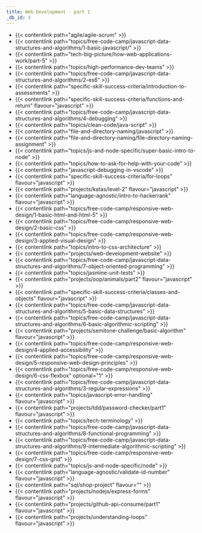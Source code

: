```yaml
---
title: Web Development - part 1
_db_id: 3
---
```


- {{< contentlink path="agile/agile-scrum" >}}
- {{< contentlink path="topics/free-code-camp/javascript-data-structures-and-algorithms/1-basic-javascript/" >}}
- {{< contentlink path="tech-big-picture/how-web-applications-work/part-5" >}}
- {{< contentlink path="topics/high-performance-dev-teams" >}}
- {{< contentlink path="topics/free-code-camp/javascript-data-structures-and-algorithms/2-es6" >}}
- {{< contentlink path="specific-skill-success-criteria/introduction-to-assessments" >}}
- {{< contentlink path="specific-skill-success-criteria/functions-and-return" flavour="javascript" >}}
- {{< contentlink path="topics/free-code-camp/javascript-data-structures-and-algorithms/4-debugging" >}}
- {{< contentlink path="topics/clean-code/java-script" >}}
- {{< contentlink path="file-and-directory-naming/javascript" >}}
- {{< contentlink path="file-and-directory-naming/file-directory-naming-assignment" >}}
- {{< contentlink path="topics/js-and-node-specific/super-basic-intro-to-node" >}}
- {{< contentlink path="topics/how-to-ask-for-help-with-your-code" >}}
- {{< contentlink path="javascript-debugging-in-vscode" >}}
- {{< contentlink path="specific-skill-success-criteria/for-loops" flavour="javascript" >}}
- {{< contentlink path="projects/katas/level-2" flavour="javascript" >}}
- {{< contentlink path="language-agnostic/intro-to-hackerrank" flavour="javascript" >}}
- {{< contentlink path="topics/free-code-camp/responsive-web-design/1-basic-html-and-html-5" >}}
- {{< contentlink path="topics/free-code-camp/responsive-web-design/2-basic-css" >}}
- {{< contentlink path="topics/free-code-camp/responsive-web-design/3-applied-visual-design" >}}
- {{< contentlink path="topics/intro-to-css-architecture" >}}
- {{< contentlink path="projects/web-development-website" >}}
- {{< contentlink path="topics/free-code-camp/javascript-data-structures-and-algorithms/7-object-oriented-programming" >}}
- {{< contentlink path="topics/jasmine-unit-tests" >}}
- {{< contentlink path="projects/oop/animals/part2"  flavour="javascript" >}}
- {{< contentlink path="specific-skill-success-criteria/classes-and-objects" flavour="javascript" >}}
- {{< contentlink path="topics/free-code-camp/javascript-data-structures-and-algorithms/5-basic-data-structures" >}}
- {{< contentlink path="topics/free-code-camp/javascript-data-structures-and-algorithms/6-basic-algorithmic-scripting" >}}
- {{< contentlink path="projects/semitone-challenge/basic-algorithm"  flavour="javascript" >}}
- {{< contentlink path="topics/free-code-camp/responsive-web-design/4-applied-accessibility" >}}
- {{< contentlink path="topics/free-code-camp/responsive-web-design/5-responsive-web-design-principles" >}}
- {{< contentlink path="topics/free-code-camp/responsive-web-design/6-css-flexbox" optional="1" >}}
- {{< contentlink path="topics/free-code-camp/javascript-data-structures-and-algorithms/3-regular-expressions" >}}
- {{< contentlink path="topics/javascript-error-handling" flavour="javascript" >}}
- {{< contentlink path="projects/tdd/password-checker/part1" flavour="javascript" >}}
- {{< contentlink path="topics/tech-terminology" >}}
- {{< contentlink path="topics/free-code-camp/javascript-data-structures-and-algorithms/8-functional-programming" >}}
- {{< contentlink path="topics/free-code-camp/javascript-data-structures-and-algorithms/9-intermediate-algorithmic-scripting" >}}
- {{< contentlink path="topics/free-code-camp/responsive-web-design/7-css-grid" >}}
- {{< contentlink path="topics/js-and-node-specific/node" >}}
- {{< contentlink path="language-agnostic/validate-id-number" flavour="javascript" >}}
- {{< contentlink path="sql/shop-project" flavour="" >}}
- {{< contentlink path="projects/nodejs/express-forms" flavour="javascript" >}}
- {{< contentlink path="projects/github-api-consume/part1" flavour="javascript" >}}
- {{< contentlink path="projects/understanding-loops" flavour="javascript" >}}
